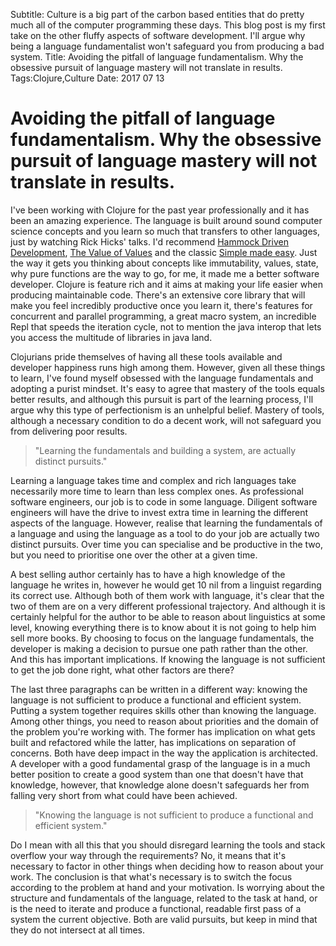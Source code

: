 Subtitle: Culture is a big part of the carbon based entities that do pretty much all of the computer programming these days. This blog post is my first take on the other fluffy aspects of software development. I'll argue why being a language fundamentalist won't safeguard you from producing a bad system.
Title: Avoiding the pitfall of language fundamentalism. Why the obsessive pursuit of language mastery will not translate in results.
Tags:Clojure,Culture
Date: 2017 07 13

# Avoiding the pitfall of language fundamentalism. Why the obsessive pursuit of language mastery will not translate in results.

I've been working with Clojure for the past year professionally and it has been an amazing experience. The language is built around sound computer science concepts and you learn so much that transfers to other languages, just by watching Rick Hicks' talks. I'd recommend [Hammock Driven Development](  https://www.youtube.com/watch?v=f84n5oFoZBc), [The Value of Values](https://www.infoq.com/presentations/Value-Values) and the classic [Simple made easy](https://www.infoq.com/presentations/Simple-Made-Easy). Just the way it gets you thinking about concepts like immutability, values, state, why pure functions are the way to go, for me, it made me a better software developer. Clojure is feature rich and it aims at making your life easier when producing maintainable code. There's an extensive core library that will make you feel incredibly productive once you learn it, there's features for concurrent and parallel programming, a great macro system, an incredible Repl that speeds the iteration cycle, not to mention the java interop that lets you access the multitude of libraries in java land.

Clojurians pride themselves of having all these tools available and developer happiness runs high among them. However, given all these things to learn, I've found myself obsessed  with the language fundamentals and adopting a purist mindset. It's easy to agree that mastery of the tools equals better results, and although this pursuit is part of the learning process, I'll argue why this type of perfectionism is an unhelpful belief. Mastery of tools, although a necessary condition to do a decent work, will not safeguard you from delivering poor results.

> "Learning the fundamentals and building a system, are actually distinct pursuits."

Learning a language takes time and complex and rich languages take necessarily more time to learn than less complex ones. As professional software engineers, our job is to code in some language. Diligent software engineers will have the drive to invest extra time in learning the different aspects of the language. However, realise that learning the fundamentals of a language and using the language as a tool to do your job are actually two distinct pursuits. Over time you can specialise and be productive in the two, but you need to prioritise one over the other at a given time.

A best selling author certainly has to have a high knowledge of the language he writes in, however he would get 10 nil from a linguist regarding its correct use. Although both of them work with language, it's clear that the two
of them are on a very different professional trajectory. And although it is certainly helpful for the author to be able to reason about linguistics at some level, knowing everything there is to know about it is not going to help him sell more books. By choosing to focus on the language fundamentals, the developer is making a decision to pursue one path rather than the other. And this has important implications. If knowing the language is not sufficient to get the job done right, what other factors are there?

The last three paragraphs can be written in a different way: knowing the language is not sufficient to produce a functional and efficient system. Putting a system together requires skills other than knowing the language. Among other things, you need to reason about priorities and the domain of the problem you're working with. The former has implication on what gets built and refactored while the latter, has implications on separation of concerns. Both have deep impact in the way the application is architected. A developer with a good fundamental grasp of the language is in a much better position to create a good system than one that doesn't have that knowledge, however, that knowledge alone doesn't safeguards her from falling very short from what could have been achieved.

> "Knowing the language is not sufficient to produce a functional and efficient system."


Do I mean with all this that you should disregard learning the tools and stack overflow your way through the requirements? No, it means that it's necessary to factor in other things when deciding how to reason about your work. The conclusion is that what's necessary is to switch the focus according to the problem at hand and your motivation. Is worrying about the structure and fundamentals of the language, related to the task at hand, or is the need to iterate and produce a functional, readable first pass of a system the current objective. Both are valid pursuits, but keep in mind that they do not intersect at all times.

